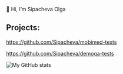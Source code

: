 👋 Hi, I’m Sipacheva Olga

## Projects:

https://github.com/Sipacheva/mobimed-tests

https://github.com/Sipacheva/demoqa-tests


![My GitHub stats](https://github-readme-stats.vercel.app/api?username=Sipacheva&show_icons=true&theme=cobalt&bg_color=DEG,2b213a,193550,193551...193555)



<!---
Sipacheva/Sipacheva is a ✨ special ✨ repository because its `README.md` (this file) appears on your GitHub profile.
You can click the Preview link to take a look at your changes.
--->
